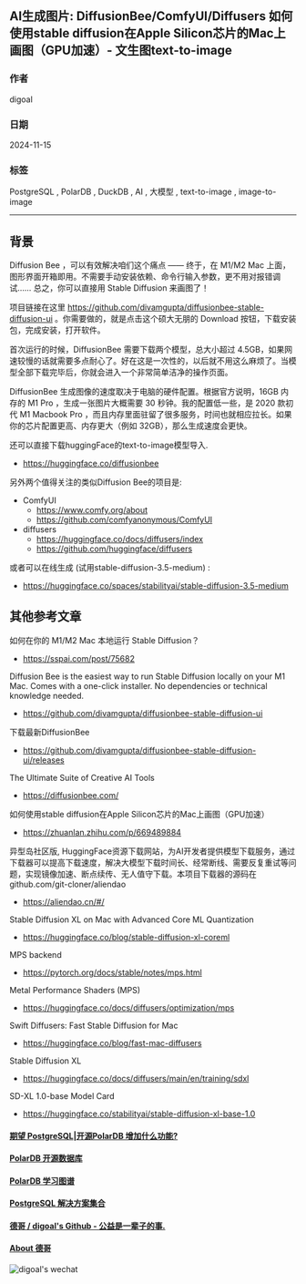 ## AI生成图片: DiffusionBee/ComfyUI/Diffusers 如何使用stable diffusion在Apple Silicon芯片的Mac上画图（GPU加速）- 文生图text-to-image     
                                                                        
### 作者                                                             
digoal                                                               
                                                                               
### 日期                                                                             
2024-11-15                                            
                                      
### 标签                                                           
PostgreSQL , PolarDB , DuckDB , AI , 大模型 , text-to-image , image-to-image          
                                                                                                   
----                                                                            
                                                                                          
## 背景     
Diffusion Bee ，可以有效解决咱们这个痛点 —— 终于，在 M1/M2 Mac 上面，图形界面开箱即用。不需要手动安装依赖、命令行输入参数，更不用对报错调试…… 总之，你可以直接用 Stable Diffusion 来画图了！  
  
项目链接在这里 https://github.com/divamgupta/diffusionbee-stable-diffusion-ui 。你需要做的，就是点击这个硕大无朋的 Download 按钮，下载安装包，完成安装，打开软件。  
  
首次运行的时候，DiffusionBee 需要下载两个模型，总大小超过 4.5GB，如果网速较慢的话就需要多点耐心了。好在这是一次性的，以后就不用这么麻烦了。当模型全部下载完毕后，你就会进入一个非常简单洁净的操作页面。  
  
DiffusionBee 生成图像的速度取决于电脑的硬件配置。根据官方说明，16GB 内存的 M1 Pro ，生成一张图片大概需要 30 秒钟。我的配置低一些，是 2020 款初代 M1 Macbook Pro ，而且内存里面驻留了很多服务，时间也就相应拉长。如果你的芯片配置更高、内存更大（例如 32GB），那么生成速度会更快。  
   
还可以直接下载huggingFace的text-to-image模型导入.   
- https://huggingface.co/diffusionbee   
  
另外两个值得关注的类似Diffusion Bee的项目是:   
- ComfyUI
    - https://www.comfy.org/about  
    - https://github.com/comfyanonymous/ComfyUI
- diffusers  
    - https://huggingface.co/docs/diffusers/index
    - https://github.com/huggingface/diffusers
  
或者可以在线生成 (试用stable-diffusion-3.5-medium) :
- https://huggingface.co/spaces/stabilityai/stable-diffusion-3.5-medium  
  
## 其他参考文章
如何在你的 M1/M2 Mac 本地运行 Stable Diffusion？  
- https://sspai.com/post/75682  
  
Diffusion Bee is the easiest way to run Stable Diffusion locally on your M1 Mac. Comes with a one-click installer. No dependencies or technical knowledge needed.  
- https://github.com/divamgupta/diffusionbee-stable-diffusion-ui  
  
下载最新DiffusionBee
- https://github.com/divamgupta/diffusionbee-stable-diffusion-ui/releases
  
The Ultimate Suite of Creative AI Tools  
- https://diffusionbee.com/  
  
如何使用stable diffusion在Apple Silicon芯片的Mac上画图（GPU加速）  
- https://zhuanlan.zhihu.com/p/669489884  
  
异型岛社区版, HuggingFace资源下载网站，为AI开发者提供模型下载服务，通过下载器可以提高下载速度，解决大模型下载时间长、经常断线、需要反复重试等问题，实现镜像加速、断点续传、无人值守下载。本项目下载器的源码在 github.com/git-cloner/aliendao      
- https://aliendao.cn/#/  
  
Stable Diffusion XL on Mac with Advanced Core ML Quantization  
- https://huggingface.co/blog/stable-diffusion-xl-coreml  
  
MPS backend  
- https://pytorch.org/docs/stable/notes/mps.html  
  
Metal Performance Shaders (MPS)  
- https://huggingface.co/docs/diffusers/optimization/mps  
  
Swift Diffusers: Fast Stable Diffusion for Mac  
- https://huggingface.co/blog/fast-mac-diffusers  
  
Stable Diffusion XL  
- https://huggingface.co/docs/diffusers/main/en/training/sdxl  
  
SD-XL 1.0-base Model Card  
- https://huggingface.co/stabilityai/stable-diffusion-xl-base-1.0  
  
  
  
  
#### [期望 PostgreSQL|开源PolarDB 增加什么功能?](https://github.com/digoal/blog/issues/76 "269ac3d1c492e938c0191101c7238216")
  
  
#### [PolarDB 开源数据库](https://openpolardb.com/home "57258f76c37864c6e6d23383d05714ea")
  
  
#### [PolarDB 学习图谱](https://www.aliyun.com/database/openpolardb/activity "8642f60e04ed0c814bf9cb9677976bd4")
  
  
#### [PostgreSQL 解决方案集合](../201706/20170601_02.md "40cff096e9ed7122c512b35d8561d9c8")
  
  
#### [德哥 / digoal's Github - 公益是一辈子的事.](https://github.com/digoal/blog/blob/master/README.md "22709685feb7cab07d30f30387f0a9ae")
  
  
#### [About 德哥](https://github.com/digoal/blog/blob/master/me/readme.md "a37735981e7704886ffd590565582dd0")
  
  
![digoal's wechat](../pic/digoal_weixin.jpg "f7ad92eeba24523fd47a6e1a0e691b59")
  
